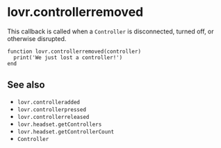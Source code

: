 <!--
category: callback
-->

lovr.controllerremoved
===

This callback is called when a `Controller` is disconnected, turned off, or otherwise disrupted.

    function lovr.controllerremoved(controller)
      print('We just lost a controller!')
    end

See also
---

- `lovr.controlleradded`
- `lovr.controllerpressed`
- `lovr.controllerreleased`
- `lovr.headset.getControllers`
- `lovr.headset.getControllerCount`
- `Controller`
